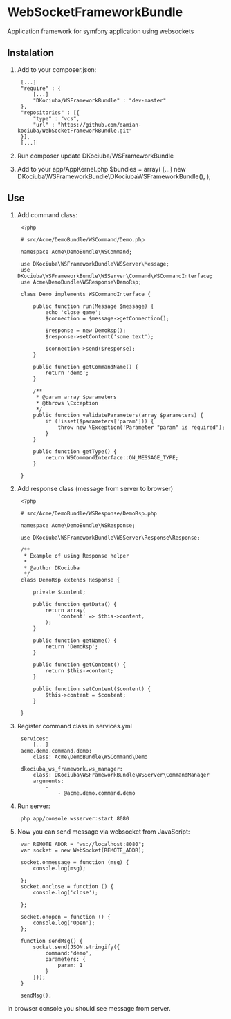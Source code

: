 WebSocketFrameworkBundle
======================
Application framework for symfony application using websockets

Instalation
-----------

1. Add to your composer.json:

        [...]
        "require" : {
            [...]
            "DKociuba/WSFrameworkBundle" : "dev-master"
        },
        "repositories" : [{
            "type" : "vcs",
            "url" : "https://github.com/damian-kociuba/WebSocketFrameworkBundle.git"
        }],
        [...]


2. Run
        composer update DKociuba/WSFrameworkBundle

3. Add to your app/AppKernel.php
        $bundles = array(
            [...]
            new DKociuba\WSFrameworkBundle\DKociubaWSFrameworkBundle(),
        );

Use
---

1. Add command class:

        <?php

        # src/Acme/DemoBundle/WSCommand/Demo.php

        namespace Acme\DemoBundle\WSCommand;

        use DKociuba\WSFrameworkBundle\WSServer\Message;
        use DKociuba\WSFrameworkBundle\WSServer\Command\WSCommandInterface;
        use Acme\DemoBundle\WSResponse\DemoRsp;

        class Demo implements WSCommandInterface {

            public function run(Message $message) {
                echo 'close game';
                $connection = $message->getConnection();

                $response = new DemoRsp();
                $response->setContent('some text');

                $connection->send($response);
            }

            public function getCommandName() {
                return 'demo';
            }

            /**
             * @param array $parameters
             * @throws \Exception
             */
            public function validateParameters(array $parameters) {
                if (!isset($parameters['param'])) {
                    throw new \Exception('Parameter "param" is required');
                }
            }

            public function getType() {
                return WSCommandInterface::ON_MESSAGE_TYPE;
            }

        }

2. Add response class (message from server to browser)

        <?php

        # src/Acme/DemoBundle/WSResponse/DemoRsp.php

        namespace Acme\DemoBundle\WSResponse;

        use DKociuba\WSFrameworkBundle\WSServer\Response\Response;

        /**
         * Example of using Response helper
         *
         * @author DKociuba
         */
        class DemoRsp extends Response {

            private $content;

            public function getData() {
                return array(
                    'content' => $this->content,
                );
            }

            public function getName() {
                return 'DemoRsp';
            }

            public function getContent() {
                return $this->content;
            }

            public function setContent($content) {
                $this->content = $content;
            }

        }

3. Register command class in services.yml

        services:
            [...]
        acme.demo.command.demo:
            class: Acme\DemoBundle\WSCommand\Demo

        dkociuba_ws_framework.ws_manager:
            class: DKociuba\WSFrameworkBundle\WSServer\CommandManager
            arguments: 
                - 
                    - @acme.demo.command.demo

4. Run server:

        php app/console wsserver:start 8080

5. Now you can send message via websocket from JavaScript:

        var REMOTE_ADDR = "ws://localhost:8080";
        var socket = new WebSocket(REMOTE_ADDR);

        socket.onmessage = function (msg) {
            console.log(msg);

        };
        socket.onclose = function () {
            console.log('close');

        };

        socket.onopen = function () {
            console.log('Open');
        };

        function sendMsg() {
            socket.send(JSON.stringify({
                command:'demo',
                parameters: {
                    param: 1
                }
            }));
        }

        sendMsg();

In browser console you should see message from server.